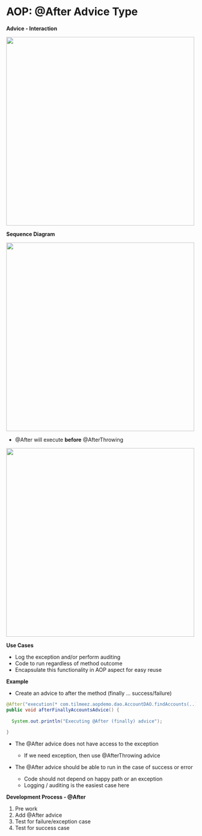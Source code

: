 # AOP: @After Advice Type

**Advice - Interaction**

<img src="https://user-images.githubusercontent.com/80107049/189758788-3b19c8a8-e3b7-4fda-a65e-8059259af319.png" width= 500 />

**Sequence Diagram**

<img src="https://user-images.githubusercontent.com/80107049/189758854-e86064ce-bb74-4cab-989b-0f97c2929877.png" width="500" />




+ @After will execute **before** @AfterThrowing

<img src="https://user-images.githubusercontent.com/80107049/189758914-3b482762-56eb-4809-8a97-bdc583f1adc8.png" width="500" />


**Use Cases**
+ Log the exception and/or perform auditing
+ Code to run regardless of method outcome
+ Encapsulate this functionality in AOP aspect for easy reuse


**Example**

+ Create an advice to after the method (finally ... success/failure)

```JAVA
@After("execution(* com.tilmeez.aopdemo.dao.AccountDAO.findAccounts(..))")
public void afterFinallyAccountsAdvice() {
  
  System.out.println("Executing @After (finally) advice");
  
}
```
+ The @After advice does not have access to the exception
  + If we need exception, then use @AfterThrowing advice

+ The @After advice should be able to run in the case of success or error
  + Code should not depend on happy path or an exception
  + Logging / auditing is the easiest case here

**Development Process - @After**
1. Pre work
2. Add @After advice
3. Test for failure/exception case
4. Test for success case

